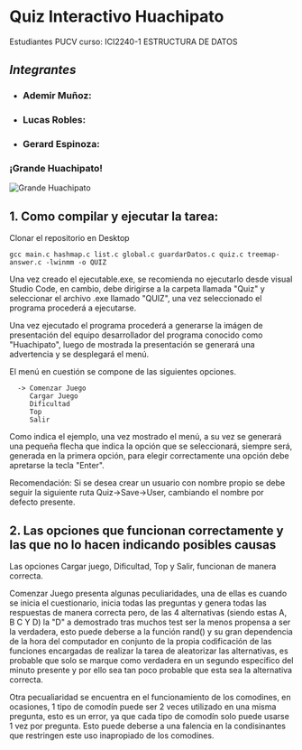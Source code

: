 # Quiz Interactivo Huachipato

Estudiantes PUCV curso: ICI2240-1  ESTRUCTURA DE DATOS

## **_Integrantes_**

- ### Ademir Muñoz: 


- ### Lucas Robles: 


- ### Gerard Espinoza: 


### ¡Grande Huachipato!

![Grande Huachipato](https://pbs.twimg.com/profile_images/1494832822099451910/NgCFzNKt_400x400.jpg)


## 1. Como compilar y ejecutar la tarea:

Clonar el repositorio en Desktop

    gcc main.c hashmap.c list.c global.c guardarDatos.c quiz.c treemap-answer.c -lwinmm -o QUIZ

Una vez creado el ejecutable.exe, se recomienda no ejecutarlo desde visual Studio Code, en cambio, debe dirigirse a la carpeta llamada
"Quiz" y seleccionar el archivo .exe llamado "QUIZ",  una vez seleccionado el programa procederá a ejecutarse.

Una vez ejecutado el programa procederá a generarse la imágen de presentación del equipo desarrollador del programa conocido como
"Huachipato", luego de mostrada la presentación se generará una advertencia y se desplegará el menú.

El menú en cuestión se compone de las siguientes opciones.

      -> Comenzar Juego    
         Cargar Juego
         Dificultad
         Top
         Salir

Como indica el ejemplo, una vez mostrado el menú, a su vez se generará una pequeña flecha que indica la opción que se seleccionará, siempre será,
generada en la primera opción, para elegir correctamente una opción debe apretarse la tecla "Enter".

Recomendación: Si se desea crear un usuario con nombre propio se debe seguir la siguiente ruta Quiz->Save->User, cambiando el nombre por defecto presente.

## 2. Las opciones que funcionan correctamente y las que no lo hacen indicando posibles causas

Las opciones Cargar juego, Dificultad, Top y Salir, funcionan de manera correcta. 

Comenzar Juego presenta algunas peculiaridades, una de ellas es cuando se inicia el cuestionario, inicia todas las preguntas y genera todas las respuestas de manera correcta pero,
de las 4 alternativas (siendo estas A, B C Y D) la "D" a demostrado tras muchos test ser la menos propensa a ser la verdadera, esto puede deberse a la función rand() y su gran dependencia
de la hora del computador en conjunto de la propia codificación de las funciones encargadas de realizar la tarea de aleatorizar las alternativas, es probable que solo se marque como verdadera en un segundo especifico del minuto presente y por ello sea tan poco probable que esta sea la alternativa correcta.

Otra pecualiaridad se encuentra en el funcionamiento de los comodines, en ocasiones, 1 tipo de comodín puede ser 2 veces utilizado en una misma pregunta, esto es un error, ya que cada tipo de comodín solo puede usarse 1 vez por pregunta. Esto puede deberse a una falencia en la condisinantes que restringen este uso inapropiado de los comodines.






